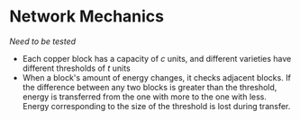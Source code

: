# Network Mechanics
*Need to be tested*
- Each copper block has a capacity of *c* units, and different varieties have different thresholds of *t* units
- When a block's amount of energy changes, it checks adjacent blocks. 
  If the difference between any two blocks is greater than the threshold, energy is transferred 
  from the one with more to the one with less. Energy corresponding to the size of the threshold is lost during transfer.